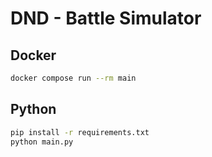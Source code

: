 # DND - Battle Simulator

## Docker

```bash
docker compose run --rm main
```
## Python

```bash
pip install -r requirements.txt
python main.py
```
